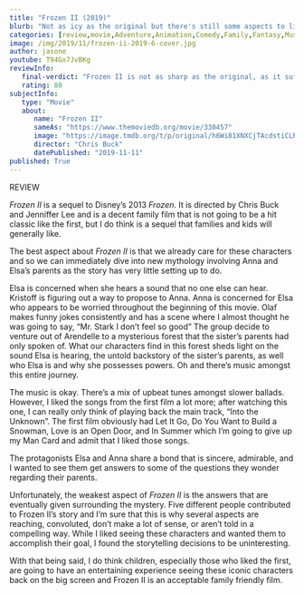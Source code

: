 ```yaml
---
title: "Frozen II (2019)"
blurb: "Not as icy as the original but there's still some aspects to like!"
categories: [review,movie,Adventure,Animation,Comedy,Family,Fantasy,Music]
image: /img/2019/11/frozen-ii-2019-6-cover.jpg
author: jasone
youtube: T94Gx7JvBKg
reviewInfo:
   final-verdict: "Frozen II is not as sharp as the original, as it suffers from a convoluted plot. However, admirable characters make up many sweet and comedic moments most families will enjoy."
   rating: 80
subjectInfo:
   type: "Movie"
   about:
      name: "Frozen II"
      sameAs: "https://www.themoviedb.org/movie/330457"
      image: "https://image.tmdb.org/t/p/original/h6Wi81XNXCjTAcdstiCLRykN3Pa.jpg"
      director: "Chris Buck"
      datePublished: "2019-11-11"
published: True
---
```


REVIEW

*Frozen II* is a sequel to Disney’s 2013 *Frozen*. It is directed by Chris Buck and Jenniffer Lee and is a decent family film that is not going to be a hit classic like the first, but I do think is a sequel that families and kids will generally like.

The best aspect about *Frozen II* is that we already care for these characters and so we can immediately dive into new mythology involving Anna and Elsa’s parents as the story has very little setting up to do.

Elsa is concerned when she hears a sound that no one else can hear. Kristoff is figuring out a way to propose to Anna. Anna is concerned for Elsa who appears to be worried throughout the beginning of this movie. Olaf makes funny jokes consistently and has a scene where I almost thought he was going to say, “Mr. Stark I don’t feel so good” The group decide to venture out of Arendelle to a mysterious forest that the sister’s parents had only spoken of. What our characters find in this forest sheds light on the sound Elsa is hearing, the untold backstory of the sister’s parents, as well who Elsa is and why she possesses powers. Oh and there’s music amongst this entire journey.

The music is okay. There’s a mix of upbeat tunes amongst slower ballads. However, I liked the songs from the first film a lot more; after watching this one, I can really only think of playing back the main track, “Into the Unknown”. The first film obviously had Let It Go, Do You Want to Build a Snowman, Love is an Open Door, and In Summer which I’m going to give up my Man Card and admit that I liked those songs. 

The protagonists Elsa and Anna share a bond that is sincere, admirable, and I wanted to see them get answers to some of the questions they wonder regarding their parents. 

Unfortunately, the weakest aspect of *Frozen II* is the answers that are eventually given surrounding the mystery. Five different people contributed to Frozen II’s story and I’m sure that this is why several aspects are reaching, convoluted, don’t make a lot of sense, or aren’t told in a compelling way. While I liked seeing these characters and wanted them to accomplish their goal, I found the storytelling decisions to be uninteresting.

With that being said, I do think children, especially those who liked the first, are going to have an entertaining experience seeing these iconic characters back on the big screen and Frozen II is an acceptable family friendly film. 